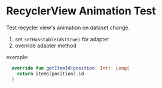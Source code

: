 # RecyclerView Animation Test
Test recycler view's animation on dataset change.

1) set `setHasStableIds(true)` for adapter
2) override adapter method

example:
```kotlin
  override fun getItemId(position: Int): Long{
    return items[position].id
  }
```
